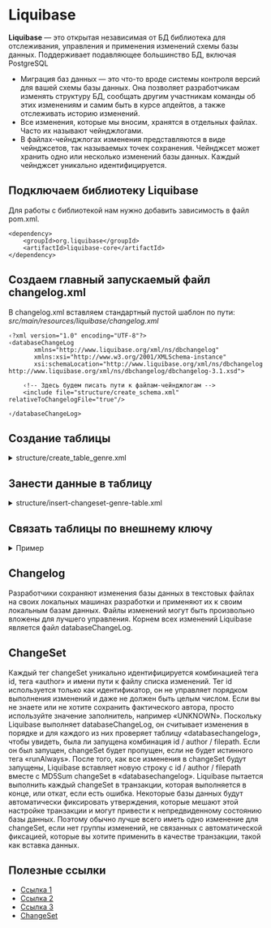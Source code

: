 # Liquibase

**Liquibase** — это открытая независимая от БД библиотека для отслеживания, управления и применения изменений схемы базы данных. Поддерживает подавляющее большинство БД, включая PostgreSQL

- Миграция баз данных — это что-то вроде системы контроля версий для вашей схемы базы данных. Она позволяет разработчикам изменять структуру БД, сообщать другим участникам команды об этих изменениям и самим быть в курсе апдейтов, а также отслеживать историю изменений.
- Все изменения, которые мы вносим, хранятся в отдельных файлах. Часто их называют чейнджлогами.
- В файлах-чейнджлогах изменения представляются в виде чейнджсетов, так называемых точек сохранения. Чейнджсет может хранить одно или несколько изменений базы данных. Каждый чейнджсет уникально идентифицируется.

## Подключаем библиотеку Liquibase
Для работы с библиотекой нам нужно добавить зависимость в файл pom.xml.

```
<dependency>
    <groupId>org.liquibase</groupId>
    <artifactId>liquibase-core</artifactId>
</dependency>
```

## Создаем главный запускаемый файл changelog.xml
В changelog.xml вставляем стандартный пустой шаблон по пути: *src/main/resources/liquibase/changelog.xml*
```
‹?xml version="1.0" encoding="UTF-8"?>
‹databaseChangeLog
       xmlns="http://www.liquibase.org/xml/ns/dbchangelog"
       xmlns:xsi="http://www.w3.org/2001/XMLSchema-instance"
       xsi:schemaLocation="http://www.liquibase.org/xml/ns/dbchangelog http://www.liquibase.org/xml/ns/dbchangelog/dbchangelog-3.1.xsd">

    ‹!-- Здесь будем писать пути к файлам-чейнджлогам -->
    <include file="structure/create_schema.xml" relativeToChangelogFile="true"/>
    
‹/databaseChangeLog>
```

## Создание таблицы
<details>
  <summary>structure/create_table_genre.xml</summary>

```
<?xml version="1.0" encoding="UTF-8"?>
<databaseChangeLog
       xmlns="http://www.liquibase.org/xml/ns/dbchangelog"
       xmlns:xsi="http://www.w3.org/2001/XMLSchema-instance"
       xsi:schemaLocation="http://www.liquibase.org/xml/ns/dbchangelog
http://www.liquibase.org/xml/ns/dbchangelog/dbchangelog-3.1.xsd">

   <changeSet id="create_table_genre" author="team29" remarks="Жанр">
      <!-- Прописываем создание таблицы genre-->
       <createTable tableName="genre">
        <!--Создаем поля -->
           <column autoIncrement="true" name="genre_id" type="bigint" remarks="Идентификатор">
               <constraints primaryKey="true" nullable="false"/>
           </column>
           <column name="genre_name" type="varchar(64)" remarks="Наименование жанра" />
       </createTable>
   </changeSet>
   
</databaseChangeLog>
```
Типы полей: [ссылка](https://docs.liquibase.com/concepts/changelogs/attributes/column.html)
</details>


## Занести данные в таблицу
<details>
  <summary>structure/insert-changeset-genre-table.xml</summary>

```
<?xml version="1.0" encoding="UTF-8"?>
<databaseChangeLog
       xmlns="http://www.liquibase.org/xml/ns/dbchangelog"
       xmlns:xsi="http://www.w3.org/2001/XMLSchema-instance"
       xsi:schemaLocation="http://www.liquibase.org/xml/ns/dbchangelog
                    http://www.liquibase.org/xml/ns/dbchangelog/dbchangelog-3.1.xsd">

<!-- Добавим 4 новых жанра -->

   <changeSet id="insert-into-genre" author="team29">
       <insert tableName="genre">
           <column name="genre_name" value="Роман"/>
       </insert>
       <insert tableName="genre">
           <column name="genre_name" value="Поэма"/>
       </insert>
       <insert tableName="genre">
           <column name="genre_name" value="Рассказ"/>
       </insert>
       <insert tableName="genre">
           <column name="genre_name" value="Эпос"/>
       </insert>
   </changeSet>

</databaseChangeLog>
```
</details>

## Связать таблицы по внешнему ключу
<details>
  <summary>Пример</summary>

Таблица **book** ссылается на таблицу **genre**
```
<addForeignKeyConstraint baseColumnNames="genre_id"
                        baseTableName="book"
                        constraintName="fk_author_id"
                        referencedColumnNames="genre_id"
                        referencedTableName="genre"/>
```
Важный момент: сначала создайте таблицу, к которой будете привязывать, а уже потом привязываемую. Иначе Liquibase не поймет, что с чем нужно связывать и выдаст ошибку. В нашем случае мы сначала создаем genre, а уже потом book с его внешним ключом

</details>

## Changelog

Разработчики сохраняют изменения базы данных в текстовых файлах на своих локальных машинах разработки и применяют их к своим локальным базам данных. Файлы изменений могут быть произвольно вложены для лучшего управления. Корнем всех изменений Liquibase является файл databaseChangeLog.

## ChangeSet

Каждый тег changeSet уникально идентифицируется комбинацией тега id, тега «author» и имени пути к файлу списка изменений. Тег id используется только как идентификатор, он не управляет порядком выполнения изменений и даже не должен быть целым числом. Если вы не знаете или не хотите сохранить фактического автора, просто используйте значение заполнитель, например «UNKNOWN». Поскольку Liquibase выполняет databaseChangeLog, он считывает изменения в порядке и для каждого из них проверяет таблицу «databasechangelog», чтобы увидеть, была ли запущена комбинация id / author / filepath. Если он был запущен, changeSet будет пропущен, если не будет истинного тега «runAlways». После того, как все изменения в changeSet будут запущены, Liquibase вставляет новую строку с id / author / filepath вместе с MD5Sum changeSet в «databasechangelog». Liquibase пытается выполнить каждый changeSet в транзакции, которая выполняется в конце, или откат, если есть ошибка. Некоторые базы данных будут автоматически фиксировать утверждения, которые мешают этой настройке транзакции и могут привести к непредвиденному состоянию базы данных. Поэтому обычно лучше всего иметь одно изменение для changeSet, если нет группы изменений, не связанных с автоматической фиксацией, которые вы хотите применить в качестве транзакции, такой как вставка данных.


## Полезные ссылки
- [Ссылка 1](https://struchkov.dev/blog/get-started-liquibase/)
- [Ссылка 2](https://ru.bmstu.wiki/Liquibase)
- [Ссылка 3](https://sendel.ru/posts/liquibase-and-spring-boot/)
- [ChangeSet](https://habr.com/ru/post/251617/)
